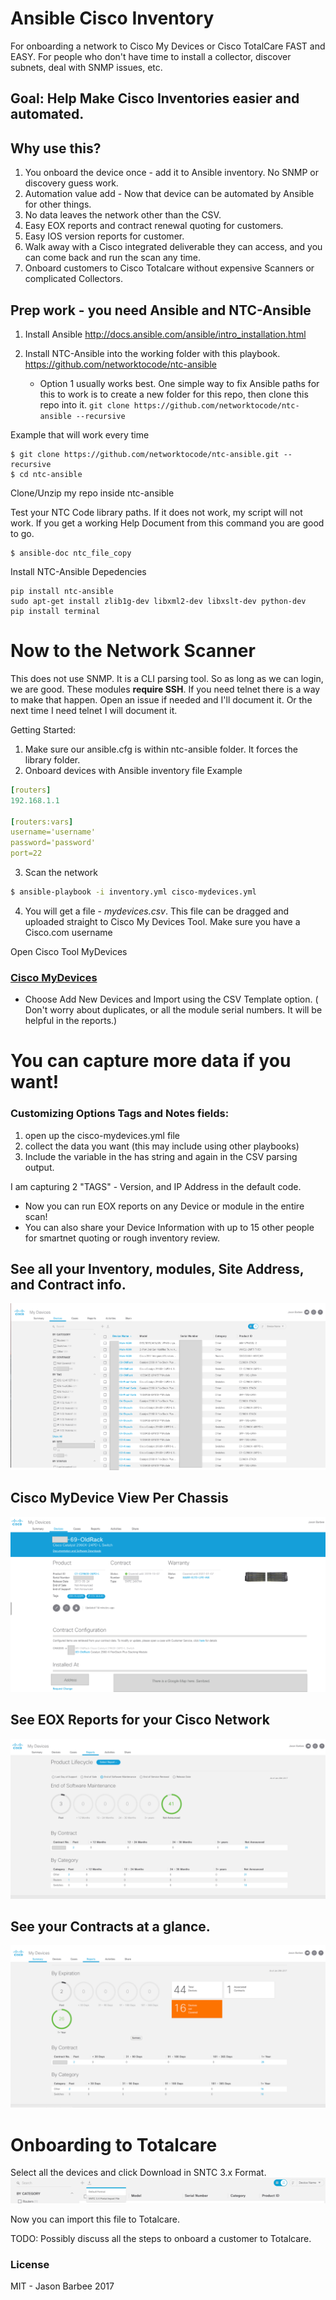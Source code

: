 # Ansible Cisco Inventory
For onboarding a network to Cisco My Devices or Cisco TotalCare FAST and EASY.
For people who don't have time to install a collector, discover subnets, deal with SNMP issues, etc.

## Goal: Help Make Cisco Inventories easier and automated.

## Why use this?
1. You onboard the device once - add it to Ansible inventory. No SNMP or discovery guess work.
2. Automation value add - Now that device can be automated by Ansible for other things.
3. No data leaves the network other than the CSV.
4. Easy EOX reports and contract renewal quoting for customers.
5. Easy IOS version reports for customer.
6. Walk away with a Cisco integrated deliverable they can access, and you can come back and run the scan any time.
7. Onboard customers to Cisco Totalcare without expensive Scanners or complicated Collectors.

## Prep work - you need Ansible and NTC-Ansible
1. Install Ansible
http://docs.ansible.com/ansible/intro_installation.html

2. Install NTC-Ansible into the working folder with this playbook.
https://github.com/networktocode/ntc-ansible

    * Option 1 usually works best.
One simple way to fix Ansible paths for this to work is to create a new folder for this repo, then clone this repo into it.
```git clone https://github.com/networktocode/ntc-ansible --recursive```

Example that will work every time
```
$ git clone https://github.com/networktocode/ntc-ansible.git --recursive
$ cd ntc-ansible
```
Clone/Unzip my repo inside ntc-ansible

Test your NTC Code library paths. If it does not work, my script will not work. 
If you get a working Help Document from this command you are good to go.
```
$ ansible-doc ntc_file_copy
```

Install NTC-Ansible Depedencies
```
pip install ntc-ansible
sudo apt-get install zlib1g-dev libxml2-dev libxslt-dev python-dev
pip install terminal
```

# Now to the Network Scanner
This does not use SNMP. It is a CLI parsing tool. So as long as we can login, we are good.
These modules **require SSH**. If you need telnet there is a way to make that happen. Open an issue if needed and I'll document it. Or the next time I need telnet I will document it.

Getting Started:
1. Make sure our ansible.cfg is within ntc-ansible folder. It forces the library folder.
2. Onboard devices with Ansible inventory file
Example
```yaml
[routers]
192.168.1.1

[routers:vars]
username='username'
password='password'
port=22
```
3. Scan the network
```bash
$ ansible-playbook -i inventory.yml cisco-mydevices.yml
```
4. You will get a file - *mydevices.csv*. This file can be dragged and uploaded straight to Cisco My Devices Tool.
Make sure you have a Cisco.com username

Open Cisco Tool MyDevices
### [Cisco MyDevices](https://cway.cisco.com/mydevices/)

* Choose Add New Devices and Import using the CSV Template option.
( Don't worry about duplicates, or all the module serial numbers. It will be helpful in the reports.) 

# You can capture more data if you want!
### Customizing Options Tags and Notes fields:
1. open up the cisco-mydevices.yml file
2. collect the data you want (this may include using other playbooks)
3. Include the variable in the has string and again in the CSV parsing output.

I am capturing 2 "TAGS" - Version, and IP Address in the default code.

* Now you can run EOX reports on any Device or module in the entire scan!
* You can also share your Device Information with up to 15 other people for smartnet quoting or rough inventory review.

## See all your Inventory, modules, Site Address, and Contract info.
![](screenshots/MyDevices-cleaned.png)

## Cisco MyDevice View Per Chassis
![](screenshots/Device-View-Cleaned.png)

## See EOX Reports for your Cisco Network
![](screenshots/EOL-Report-Cleaned.png)

## See your Contracts at a glance.
![](screenshots/Contract-Renewal-Cleaned.png)

# Onboarding to Totalcare
Select all the devices and click Download in SNTC 3.x Format.
![](screenshots/Totalcare-export.png)

Now you can import this file to Totalcare.

TODO: Possibly discuss all the steps to onboard a customer to Totalcare.

### License
MIT - Jason Barbee 2017
